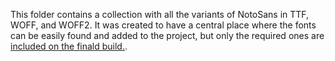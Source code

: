 This folder contains a collection with all the variants of NotoSans in TTF, WOFF, and WOFF2. It was created to have a central place where the fonts can be easily found and added to the project, but only the required ones are [included on the finald build.](<[https://github.com/ORCID/orcid-angular/blob/master/src/assets/scss/noto-sans.scss](https://github.com/ORCID/orcid-angular/blob/master/src/assets/scss/noto-sans.scss)>).
